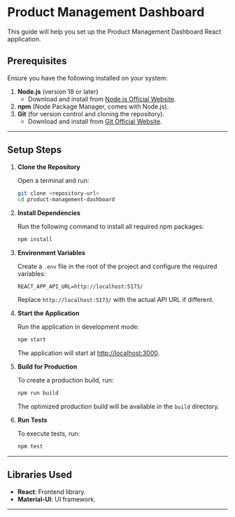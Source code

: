 # Product Management Dashboard

This guide will help you set up the Product Management Dashboard React application.

## Prerequisites

Ensure you have the following installed on your system:

1. **Node.js** (version 18 or later)
   - Download and install from [Node.js Official Website](https://nodejs.org/).
2. **npm** (Node Package Manager, comes with Node.js).
3. **Git** (for version control and cloning the repository).
   - Download and install from [Git Official Website](https://git-scm.com/).

---

## Setup Steps

1. **Clone the Repository**

   Open a terminal and run:
   ```bash
   git clone <repository-url>
   cd product-management-dashboard
   ```

2. **Install Dependencies**

   Run the following command to install all required npm packages:
   ```bash
   npm install
   ```

3. **Environment Variables**

   Create a `.env` file in the root of the project and configure the required variables:
   ```env
   REACT_APP_API_URL=http://localhost:5173/
   ```
   Replace `http://localhost:5173/` with the actual API URL if different.

4. **Start the Application**

   Run the application in development mode:
   ```bash
   npm start
   ```

   The application will start at [http://localhost:3000](http://localhost:3000).

5. **Build for Production**

   To create a production build, run:
   ```bash
   npm run build
   ```
   The optimized production build will be available in the `build` directory.

6. **Run Tests**

   To execute tests, run:
   ```bash
   npm test
   ```

---


## Libraries Used

- **React**: Frontend library.
- **Material-UI**: UI framework.
---


